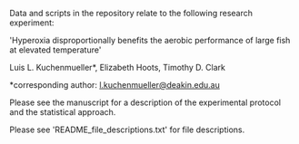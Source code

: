 Data and scripts in the repository relate to the following research experiment:

'Hyperoxia disproportionally benefits the aerobic performance of large fish at elevated temperature'

Luis L. Kuchenmueller*, Elizabeth Hoots, Timothy D. Clark

*corresponding author: l.kuchenmueller@deakin.edu.au

Please see the manuscript for a description of the experimental protocol and the statistical approach.

Please see 'README_file_descriptions.txt' for file descriptions.
